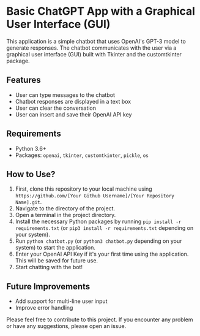 # Basic ChatGPT App with a Graphical User Interface (GUI)

This application is a simple chatbot that uses OpenAI's GPT-3 model to generate responses. The chatbot communicates with the user via a graphical user interface (GUI) built with Tkinter and the customtkinter package.

## Features
- User can type messages to the chatbot
- Chatbot responses are displayed in a text box
- User can clear the conversation
- User can insert and save their OpenAI API key

## Requirements
- Python 3.6+
- Packages: `openai`, `tkinter`, `customtkinter`, `pickle`, `os`

## How to Use?

1. First, clone this repository to your local machine using `https://github.com/[Your Github Username]/[Your Repository Name].git`.
2. Navigate to the directory of the project.
3. Open a terminal in the project directory.
4. Install the necessary Python packages by running `pip install -r requirements.txt` (or `pip3 install -r requirements.txt` depending on your system).
5. Run `python chatbot.py` (or `python3 chatbot.py` depending on your system) to start the application.
6. Enter your OpenAI API Key if it's your first time using the application. This will be saved for future use.
7. Start chatting with the bot!

## Future Improvements
- Add support for multi-line user input
- Improve error handling

Please feel free to contribute to this project. If you encounter any problem or have any suggestions, please open an issue. 
